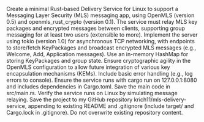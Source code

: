 Create a minimal Rust-based Delivery Service for Linux to support a Messaging Layer Security (MLS) messaging app, using OpenMLS (version 0.5) and openmls_rust_crypto (version 0.1). The service must relay MLS key packages and encrypted messages between clients, supporting group messaging for at least two users (extensible to more). Implement the server using tokio (version 1.0) for asynchronous TCP networking, with endpoints to store/fetch KeyPackages and broadcast encrypted MLS messages (e.g., Welcome, Add, Application messages). Use an in-memory HashMap for storing KeyPackages and group state. Ensure cryptographic agility in the OpenMLS configuration to allow future integration of various key encapsulation mechanisms (KEMs). Include basic error handling (e.g., log errors to console). Ensure the service runs with cargo run on 127.0.0.1:8080 and includes dependencies in Cargo.toml. Save the main code in src/main.rs. Verify the service runs on Linux by simulating message relaying. Save the project to my GitHub repository krich11/mls-delivery-service, appending to existing README and .gitignore (include target/ and Cargo.lock in .gitignore). Do not overwrite existing repository content.

